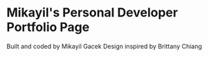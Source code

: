 # Mikayil's Personal Developer Portfolio Page

Built and coded by Mikayil Gacek
Design inspired by Brittany Chiang

